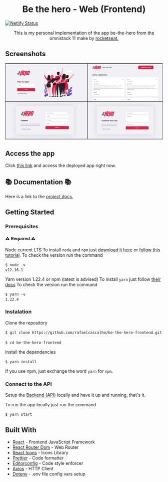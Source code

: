 <h1 align="center"> Be the hero - Web (Frontend) </h1>

[![Netlify Status](https://api.netlify.com/api/v1/badges/a55876f8-7ae4-4e67-9f43-592c35910b8a/deploy-status)](https://app.netlify.com/sites/betheherofe/deploys)

<p align="center"> This is my personal implementation of the app be-the-hero from the omnistack 11
make by  <a href="https://rocketseat.com.br/"> rocketseat. </a></p>

## Screenshots

![Preview-screenshots](https://github.com/rafaelcascalho/be-the-hero-frontend/blob/master/screenshots.png)

## Access the app

Click [this link](https://betheherofe.netlify.com/) and access the deployed app right now.

## :books: Documentation :books:

Here is a link to the [project docs.](https://trello.com/b/UWFHM6CK/omnistack11-be-the-hero)

## Getting Started

### Prerequisites

#### :warning: Required :warning:

Node current LTS
To install `node` and `npm` just [download it here]() or [follow this tutorial](https://docs.npmjs.com/downloading-and-installing-node-js-and-npm).
To check the version run the command

```
$ node -v
v12.16.1
```

Yarn version 1.22.4 or npm (latest is advised)
To install `yarn` just follow [their docs](https://classic.yarnpkg.com/en/docs/install/#debian-stable)
To check the version run the command

```
$ yarn -v
1.22.4
```

### Instalation

Clone the repository

```
$ git clone https://github.com/rafaelcascalho/be-the-hero-frontend.git

$ cd be-the-hero-frontend
```

Install the dependencies

```
$ yarn install
```

If you use npm, just exchange the word `yarn` for `npm`.

### Connect to the API

Setup the [Backend (API)](https://github.com/rafaelcascalho/be-the-hero-backend) locally and have it up and running, that's it.

To run the app locally just run the command

```
$ yarn start
```

## Built With

- [React](https://reactjs.org/) - Frontend JavaScript Framework
- [React Router Dom](https://reacttraining.com/react-router/web/guides/quick-start) - Web Router
- [React Icons](https://react-icons.netlify.app/) - Icons Library
- [Prettier](https://prettier.io/) - Code formatter
- [Editorconfig](https://editorconfig.org/) - Code style enforcer
- [Axios](https://github.com/axios/axios) - HTTP Client
- [Dotenv](https://www.npmjs.com/package/dotenv) - .env file config vars setup
